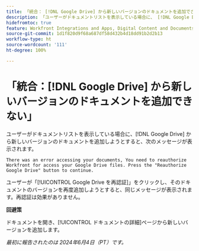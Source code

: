 ```yaml
---
title: 「統合： [!DNL Google Drive] から新しいバージョンのドキュメントを追加できない」
description: 「ユーザーがドキュメントリストを表示している場合に、 [!DNL Google Drive] から新しいバージョンのドキュメントを追加しようとすると、メッセージが表示されます。回避策はあります。」
hidefromtoc: true
feature: Workfront Integrations and Apps, Digital Content and Documents
source-git-commit: 1d1f820d9f68a687df58d432b4d18dd91b2d2b13
workflow-type: ht
source-wordcount: '111'
ht-degree: 100%

---
```



# 「統合：[!DNL Google Drive] から新しいバージョンのドキュメントを追加できない」

ユーザーがドキュメントリストを表示している場合に、[!DNL Google Drive] から新しいバージョンのドキュメントを追加しようとすると、次のメッセージが表示されます。

`There was an error accessing your documents, You need to reauthorize Workfront for access your Google Drive files. Press the "Reauthorize Google Drive" button to continue.`

ユーザーが「[!UICONTROL Google Drive を再認証]」をクリックし、そのドキュメントのバージョンを再度追加しようとすると、同じメッセージが表示されます。再認証は効果がありません。

**回避策**

ドキュメントを開き、[!UICONTROL ドキュメントの詳細]ページから新しいバージョンを追加します。

_最初に報告されたのは 2024年6月4日（PT）です。_
